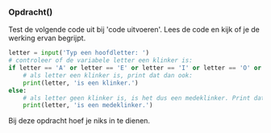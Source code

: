 ### Opdracht()

Test de volgende code uit bij 'code uitvoeren'. Lees de code en kijk of je de werking ervan begrijpt.

```python
letter = input('Typ een hoofdletter: ')
# controleer of de variabele letter een klinker is:
if letter == 'A' or letter == 'E' or letter == 'I' or letter == 'O' or letter == 'U':
    # als letter een klinker is, print dat dan ook:
    print(letter, 'is een klinker.')
else:
    # als letter geen klinker is, is het dus een medeklinker. Print dat dan ook:
    print(letter, 'is een medeklinker.')
```
Bij deze opdracht hoef je niks in te dienen.
